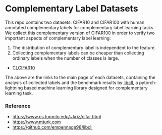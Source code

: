 # Complementary Label Datasets

This repo contains two datasets: CIFAR10 and CIFAR100 with human annotated complementary labels for complementary label learning tasks. We collect this complementary version of CIFAR100 in order to verify two important aspects of complementary label learning:

1. The distribution of complementary label is independent to the feature.
2. Collecting complementary labels can be cheaper than collecting ordinary labels when the number of classes is large.

* [CLCIFAR10](https://github.com/anthony-wss/complementary_cifar/blob/44d8f25ae366909aed3a63a2ae1dff4007aa3304/main_pages/CLCIFAR10.md)

The above are the links to the main page of each datasets, containing the analysis of collected labels and the benchmark results by [libcll](https://github.com/empennage98/libcll), a pytorch-lightning based machine learning library designed for complementary learning task.


### Reference
* https://www.cs.toronto.edu/~kriz/cifar.html
* https://www.mturk.com
* https://github.com/empennage98/libcll